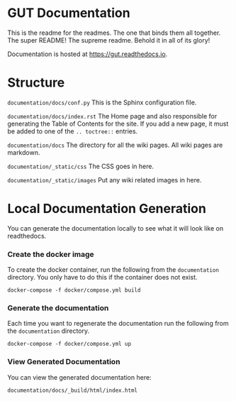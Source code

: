 # GUT Documentation
This is the readme for the readmes.  The one that binds them all together.  The super README!  The supreme readme.  Behold it in all of its glory!

Documentation is hosted at https://gut.readthedocs.io.




# Structure
`documentation/docs/conf.py`
This is the Sphinx configuration file.

`documentation/docs/index.rst`
The Home page and also responsible for generating the Table of Contents for the site.  If you add a new page, it must be added to one of the `.. toctree::` entries.

`documentation/docs`  The directory for all the wiki pages.  All wiki pages are markdown.

`documentation/_static/css`
The CSS goes in here.

`documentation/_static/images` Put any wiki related images in here.




# Local Documentation Generation
You can generate the documentation locally to see what it will look like on readthedocs.

### Create the docker image
To create the docker container, run the following from the `documentation` directory.  You only have to do this if the container does not exist.
```
docker-compose -f docker/compose.yml build
```

### Generate the documentation
Each time you want to regenerate the documentation run the following from the `documentation` directory.
```
docker-compose -f docker/compose.yml up
```

### View Generated Documentation
You can view the generated documentation here:
```
documentation/docs/_build/html/index.html
```

